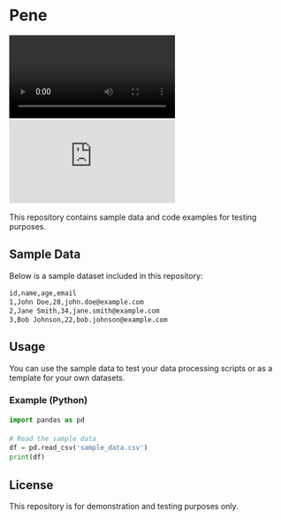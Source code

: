 # Pene

![byron.mp4](https://raw.githubusercontent.com/reiuoerw209/test/main/media/byron.mp4)![hola.pdf](https://raw.githubusercontent.com/reiuoerw209/test/main/media/hola.pdf)

This repository contains sample data and code examples for testing purposes.

## Sample Data

Below is a sample dataset included in this repository:

```csv
id,name,age,email
1,John Doe,28,john.doe@example.com
2,Jane Smith,34,jane.smith@example.com
3,Bob Johnson,22,bob.johnson@example.com
```

## Usage

You can use the sample data to test your data processing scripts or as a template for your own datasets.

### Example (Python)

```python
import pandas as pd

# Read the sample data
df = pd.read_csv('sample_data.csv')
print(df)
```

## License

This repository is for demonstration and testing purposes only.
